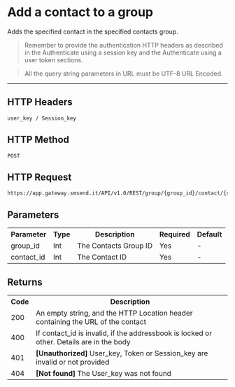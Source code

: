 <h1>Add a contact to a group</h1>
<p>Adds the specified contact in the specified contacts group.</p>
<blockquote>Remember to provide the authentication HTTP headers as described in the Authenticate using a session key and the Authenticate using a user token sections.</blockquote>
<blockquote>All the query string parameters in URL must be UTF-8 URL Encoded.</blockquote>
<hr>
<h2>HTTP Headers</h2>
<pre><code>user_key / Session_key</code></pre>
<h2>HTTP Method</h2>
<pre><code>POST</code></pre>
<h2>HTTP Request</h2>
<pre><code>https://app.gateway.smsend.it/API/v1.0/REST/group/{group_id}/contact/{contact_id}</code></pre>
<h2>Parameters</h2>
<table>
							<tbody><tr>
								<th>Parameter</th>
								<th>Type</th>
								<th>Description</th>
								<th>Required</th>
								<th>Default</th>
							</tr>
							<tr>
							  <td>group_id</td>
							  <td>Int</td>
							  <td>The Contacts Group ID</td>
							  <td>Yes</td>
							  <td>-</td>
							</tr>
							<tr>
							  <td>contact_id</td>
							  <td>Int</td>
							  <td>The Contact ID</td>
							  <td>Yes</td>
							  <td>-</td>
							</tr>
						</tbody></table>
<h2>Returns</h2>
<table>
							<tbody><tr>
								<th>Code</th>
								<th>Description</th>
							</tr>
							<tr>
							  <td>200</td>
							  <td>An empty string, and the HTTP Location header containing the URL of the contact</td>
							</tr>
							<tr>
							  <td>400</td>
							  <td>If contact_id is invalid, if the addressbook is locked or other. Details are in the body</td>
							</tr>
							<tr>
							  <td>401</td>
							  <td><strong>[Unauthorized]</strong> User_key, Token or Session_key are invalid or not provided</td>
							</tr>
							<tr>
							  <td>404</td>
							  <td><strong>[Not found]</strong> The User_key was not found</td>
							</tr>
						</tbody></table>